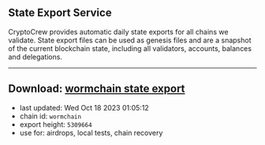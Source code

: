 ## State Export Service
CryptoCrew provides automatic daily state exports for all chains we validate. State export files can be used as genesis files and are a snapshot of the current blockchain state, including all validators, accounts, balances and delegations.

---
**Download: [wormchain state export](https://dl.ccvalidators.com/SERVICE/wormchain/wormchain_export_5309664.json)**
---

- last updated: Wed Oct 18 2023 01:05:12
- chain id: `wormchain`
- export height: `5309664`
- use for: airdrops, local tests, chain recovery

